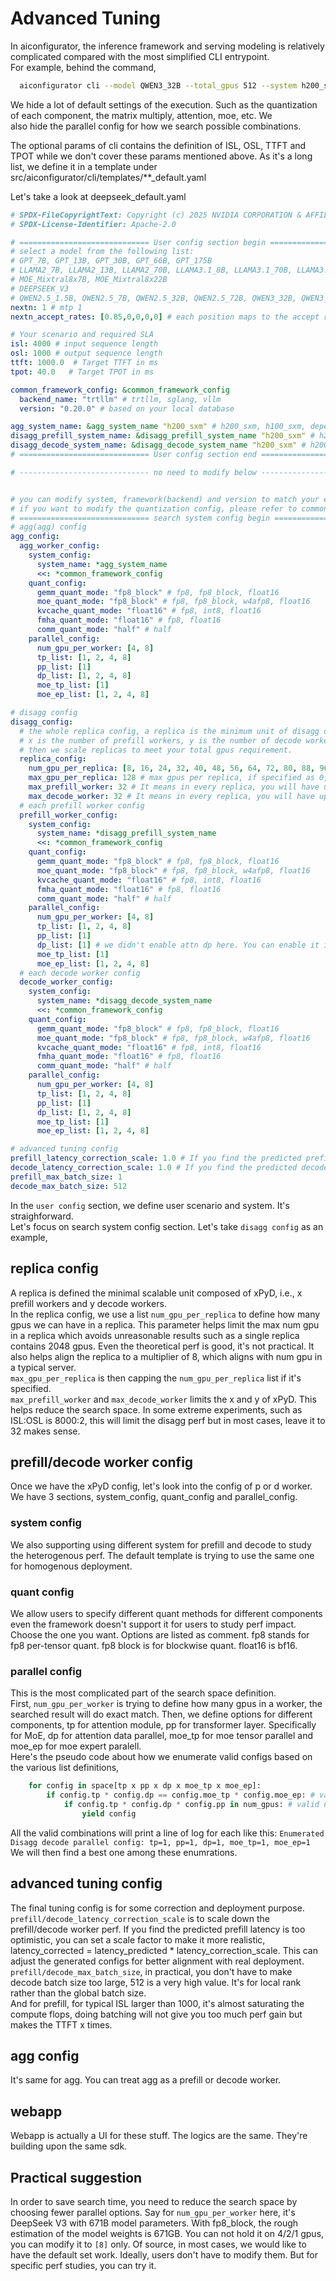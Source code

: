 # Advanced Tuning
In aiconfigurator, the inference framework and serving modeling is relatively complicated compared with the most simplified CLI entrypoint.  
For example, behind the command,
```bash
  aiconfigurator cli --model QWEN3_32B --total_gpus 512 --system h200_sxm
```
We hide a lot of default settings of the execution. Such as the quantization of each component, the matrix multiply, attention, moe, etc. We  
also hide the parallel config for how we search possible combinations.  

The optional params of cli contains the definition of ISL, OSL, TTFT and TPOT while we don't cover these params mentioned above. As it's a long 
list, we define it in a template under src/aiconfigurator/cli/templates/**_default.yaml

Let's take a look at deepseek_default.yaml
```yaml
# SPDX-FileCopyrightText: Copyright (c) 2025 NVIDIA CORPORATION & AFFILIATES. All rights reserved.
# SPDX-License-Identifier: Apache-2.0

# ============================= User config section begin =============================
# select a model from the following list:
# GPT_7B, GPT_13B, GPT_30B, GPT_66B, GPT_175B
# LLAMA2_7B, LLAMA2_13B, LLAMA2_70B, LLAMA3.1_8B, LLAMA3.1_70B, LLAMA3.1_405B
# MOE_Mixtral8x7B, MOE_Mixtral8x22B
# DEEPSEEK_V3
# QWEN2.5_1.5B, QWEN2.5_7B, QWEN2.5_32B, QWEN2.5_72B, QWEN3_32B, QWEN3_235B
nextn: 1 # mtp 1
nextn_accept_rates: [0.85,0,0,0,0] # each position maps to the accept rate of the ith draft token, nextn 1 will only use the first draft token accept rate.

# Your scenario and required SLA
isl: 4000 # input sequence length
osl: 1000 # output sequence length
ttft: 1000.0  # Target TTFT in ms
tpot: 40.0   # Target TPOT in ms

common_framework_config: &common_framework_config
  backend_name: "trtllm" # trtllm, sglang, vllm
  version: "0.20.0" # based on your local database

agg_system_name: &agg_system_name "h200_sxm" # h200_sxm, h100_sxm, depends on your local database
disagg_prefill_system_name: &disagg_prefill_system_name "h200_sxm" # h200_sxm, h100_sxm, depends on your local database
disagg_decode_system_name: &disagg_decode_system_name "h200_sxm" # h200_sxm, h100_sxm, depends on your local database
# ============================= User config section end =============================

# ----------------------------- no need to modify below --------------------------------


# you can modify system, framework(backend) and version to match your environment
# if you want to modify the quantization config, please refer to common.py in sdk
# ============================= search system config begin =============================
# agg(agg) config
agg_config:
  agg_worker_config:
    system_config:
      system_name: *agg_system_name
      <<: *common_framework_config
    quant_config:
      gemm_quant_mode: "fp8_block" # fp8, fp8_block, float16
      moe_quant_mode: "fp8_block" # fp8, fp8_block, w4afp8, float16
      kvcache_quant_mode: "float16" # fp8, int8, float16
      fmha_quant_mode: "float16" # fp8, float16
      comm_quant_mode: "half" # half
    parallel_config:
      num_gpu_per_worker: [4, 8]
      tp_list: [1, 2, 4, 8]
      pp_list: [1]
      dp_list: [1, 2, 4, 8]
      moe_tp_list: [1]
      moe_ep_list: [1, 2, 4, 8]

# disagg config
disagg_config:
  # the whole replica config, a replica is the minimum unit of disagg deployment. It contains xPyD workers.
  # x is the number of prefill workers, y is the number of decode workers
  # then we scale replicas to meet your total gpus requirement.
  replica_config:
    num_gpu_per_replica: [8, 16, 24, 32, 40, 48, 56, 64, 72, 80, 88, 96, 104, 112, 120, 128] # It means the searched replica will have total gpus in this list, this list will be capped by max_gpu_per_replica
    max_gpu_per_replica: 128 # max gpus per replica, if specified as 0, it means no limit. Too many gpus per replica will make the prefill/decoder worker pair complicated. no need to be too large.
    max_prefill_worker: 32 # It means in every replica, you will have up to 32 prefill workers, x_max = 32
    max_decode_worker: 32 # It means in every replica, you will have up to 32 decode workers, y_max = 32
  # each prefill worker config
  prefill_worker_config:
    system_config:
      system_name: *disagg_prefill_system_name
      <<: *common_framework_config
    quant_config:
      gemm_quant_mode: "fp8_block" # fp8, fp8_block, float16
      moe_quant_mode: "fp8_block" # fp8, fp8_block, w4afp8, float16
      kvcache_quant_mode: "float16" # fp8, int8, float16
      fmha_quant_mode: "float16" # fp8, float16
      comm_quant_mode: "half" # half
    parallel_config:
      num_gpu_per_worker: [4, 8]
      tp_list: [1, 2, 4, 8]
      pp_list: [1]
      dp_list: [1] # we didn't enable attn dp here. You can enable it if you want.
      moe_tp_list: [1]
      moe_ep_list: [1, 2, 4, 8]
  # each decode worker config
  decode_worker_config:
    system_config:
      system_name: *disagg_decode_system_name
      <<: *common_framework_config
    quant_config:
      gemm_quant_mode: "fp8_block" # fp8, fp8_block, float16
      moe_quant_mode: "fp8_block" # fp8, fp8_block, w4afp8, float16
      kvcache_quant_mode: "float16" # fp8, int8, float16
      fmha_quant_mode: "float16" # fp8, float16
      comm_quant_mode: "half" # half
    parallel_config:
      num_gpu_per_worker: [4, 8]
      tp_list: [1, 2, 4, 8]
      pp_list: [1]
      dp_list: [1, 2, 4, 8]
      moe_tp_list: [1]
      moe_ep_list: [1, 2, 4, 8]

# advanced tuning config
prefill_latency_correction_scale: 1.0 # If you find the predicted prefill latency is too optimistic, you can set a scale factor to make it more realistic, prefill_latency_corrected = prefill_latency * prefill_latency_correction_scale
decode_latency_correction_scale: 1.0 # If you find the predicted decode perf is too optimistic, you can set a scale factor to make it more realistic, decode_latency_corrected = decode_latency * decode_latency_correction_scale
prefill_max_batch_size: 1
decode_max_batch_size: 512
```

In the `user config` section, we define user scenario and system. It's straighforward.  
Let's focus on search system config section. Let's take `disagg config` as an example,  
## replica config
A replica is defined the minimal scalable unit composed of xPyD, i.e., x prefill workers and y decode workers.  
In the replica config, we use a list `num_gpu_per_replica` to define how many gpus we can have in a replica. This parameter helps 
limit the max num gpu in a replica which avoids unreasonable results such as a single replica contains 2048 gpus. Even the theoretical perf 
is good, it's not practical. It also helps align the replica to a multiplier of 8, which aligns with num gpu in a typical server.  
`max_gpu_per_replica` is then capping the `num_gpu_per_replica` list if it's specified.  
`max_prefill_worker` and `max_decode_worker` limits the x and y of xPyD. This helps reduce the search space. In some extreme experiments, 
such as ISL:OSL is 8000:2, this will limit the disagg perf but in most cases, leave it to 32 makes sense.
## prefill/decode worker config
Once we have the xPyD config, let's look into the config of p or d worker.  
We have 3 sections, system_config, quant_config and parallel_config.
### system config
We also supporting using different system for prefill and decode to study the heterogenous perf. The default template is trying to use the same one for homogenous deployment.
### quant config
We allow users to specify different quant methods for different components even the framework doesn't support it for users to study perf impact. Choose the one you want.
Options are listed as comment. fp8 stands for fp8 per-tensor quant. fp8 block is for blockwise quant. float16 is bf16.
### parallel config
This is the most complicated part of the search space definition.  
First, `num_gpu_per_worker` is trying to define how many gpus in a worker, the searched result will do exact match.
Then, we define options for different components, tp for attention module, pp for transformer layer. Specifically for MoE, dp for attention data parallel, 
moe_tp for moe tensor parallel and moe_ep for moe expert paralell.  
Here's the pseudo code about how we enumerate valid configs based on the various list definitions,
```python
    for config in space[tp x pp x dp x moe_tp x moe_ep]:
        if config.tp * config.dp == config.moe_tp * config.moe_ep: # valid config, ensure the attention module has same gpus as ffn moe module
            if config.tp * config.dp * config.pp in num_gpus: # valid num_gpus
                yield config
```
All the valid combinations will print a line of log for each like this: `Enumerated Disagg decode parallel config: tp=1, pp=1, dp=1, moe_tp=1, moe_ep=1`  
We will then find a best one among these enumrations.
## advanced tuning config
The final tuning config is for some correction and deployment purpose.  
`prefill/decode_latency_correction_scale` is to scale down the prefill/decode worker perf. If you find the predicted prefill latency is too optimistic, you can set a scale factor to make it more realistic, latency_corrected = latency_predicted * latency_correction_scale. This can adjust the generated configs for better alignment with real deployment.  
`prefill/decode_max_batch_size`, in practical, you don't have to make decode batch size too large, 512 is a very high value. It's for local rank rather than the global batch size.  
And for prefill, for typical ISL larger than 1000, it's almost saturating the compute flops, doing batching will not give you too much perf gain but makes the TTFT x times.

## agg config
It's same for agg. You can treat agg as a prefill or decode worker.

## webapp
Webapp is actually a UI for these stuff. The logics are the same. They're building upon the same sdk.

## Practical suggestion
In order to save search time, you need to reduce the search space by choosing fewer parallel options. Say for `num_gpu_per_worker` here, it's DeepSeek V3 with 671B model 
parameters. With fp8_block, the rough estimation of the model weights is 671GB. You can not hold it on 4/2/1 gpus, you can modify it to `[8]` only. 
Of source, in most cases, we would like to have the default set work. Ideally, users don't have to modify them. But for specific perf studies, you can try it.
